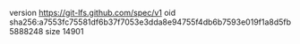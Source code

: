 version https://git-lfs.github.com/spec/v1
oid sha256:a7553fc75581df6b37f7053e3dda8e94755f4db6b7593e019f1a8d5fb5888248
size 14901
